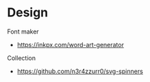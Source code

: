# Design

Font maker
- https://inkpx.com/word-art-generator

Collection
- https://github.com/n3r4zzurr0/svg-spinners
